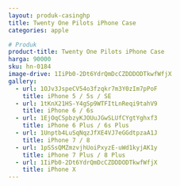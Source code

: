 ```yaml
---
layout: produk-casinghp
title: Twenty One Pilots iPhone Case
categories: apple

# Produk
product-title: Twenty One Pilots iPhone Case
harga: 90000
sku: hn-0184
image-drive: 1IiPb0-2Dt6YdrQmDcCZDDDODTkwfWfjX
gallery:
  - url: 1OJv3JspeCV54o3fzqkr7m3Y0zIm7pPoF
    title: iPhone 5 / 5s / SE
  - url: 1tKnX21HS-Y4gSp9WTFItLnReqi9tahV9
    title: iPhone 6 / 6s
  - url: 1EjOqCSpbzyKJOUuJGwSLUfCYgtYghxf3
    title: iPhone 6 Plus / 6s Plus
  - url: 1Unptb4LuSqNqzJfXE4VJ7eGGdtpzaA1J
    title: iPhone 7 / 8
  - url: 1pSSsQMZmzvjhUoiPxyzE-uWd1kyjAK1y
    title: iPhone 7 Plus / 8 Plus
  - url: 1IiPb0-2Dt6YdrQmDcCZDDDODTkwfWfjX
    title: iPhone X
---
```

